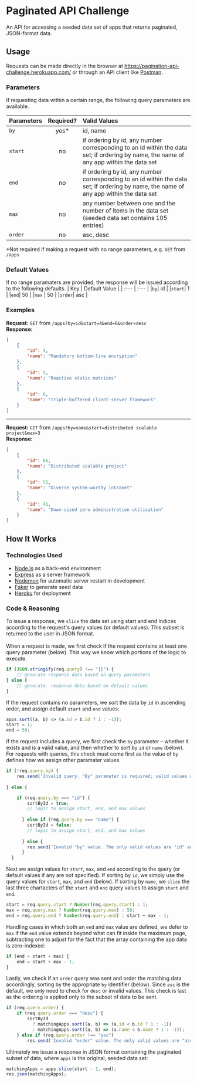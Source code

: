 # Paginated API Challenge
An API for accessing a seeded data set of apps that returns paginated, JSON-format data. 

## Usage
Requests can be made directly in the browser at https://pagination-api-challenge.herokuapp.com/ or through an API client like [Postman](https://www.postman.com/).
### Parameters 
If requesting data within a certain range, the following query parameters are available. 

| Parameters       | Required?     | Valid Values|
| :------------- | :----------: | :----------- |
|  `by` | yes*   | id, name    |
|  `start` | no   | if ordering by id, any number corresponding to an id within the data set; if ordering by name, the name of any app within the data set |
|  `end` | no   | if ordering by id, any number corresponding to an id within the data set; if ordering by name, the name of any app within the data set |
|  `max` | no   | any number between one and the number of items in the data set (seeded data set contains 105 entries) |
|  `order` | no   | asc, desc    |

*Not required if making a request with no range parameters, e.g. `GET` from `/apps`

### Default Values
If no range paramaters are provided, the response will be issued according to the following defaults. 
| Key | Default Value |
| :--- | :--- |
|`by`| id |
|`start`| 1 |
|`end`| 50 |
|`max` | 50 |
|`order`| asc |

### Examples

**Request:** `GET` from `/apps?by=id&start=4&end=6&order=desc` 
<br/>
**Response:** 
```json
[
    {
        "id": 4,
        "name": "Mandatory bottom-line encryption"
    },
    {
        "id": 5,
        "name": "Reactive static matrices"
    },
    {
        "id": 6,
        "name": "Triple-buffered client-server framework"
    }
]
```
---
**Request:** `GET` from `/apps?by=name&start=distributed scalable project&max=3`  
**Response:**
```json
[
    {
        "id": 66,
        "name": "Distributed scalable project"
    },
    {
        "id": 55,
        "name": "Diverse system-worthy intranet"
    },
    {
        "id": 41,
        "name": "Down-sized zero administration utilisation"
    }
]
```

## How It Works

### Technologies Used
- [Node.js](https://nodejs.org/en/) as a back-end environment
- [Express](https://expressjs.com/) as a server framework
- [Nodemon](https://nodemon.io/) for automatic server restart in development
- [Faker](https://github.com/Marak/Faker.js#readme) to generate seed data
- [Heroku](https://www.heroku.com/) for deployment

### Code & Reasoning
To issue a response, we `slice` the data set using start and end indices according to the request's query values (or default values). This subset is returned to the user in JSON format.   
<br/>
When a request is made, we first check if the request contains at least one query parameter (below). This way we know which portions of the logic to execute.
```JavaScript
if (JSON.stringify(req.query) !== "{}") {
    // generate response data based on query paramaters
} else {
    // generate  response data based on default values
}
```
If the request contains no parameters, we sort the data by `id` in ascending order, and assign default `start` and `end` values:
```JavaScript
apps.sort((a, b) => (a.id > b.id ? 1 : -1));
start = 1;
end = 50;
```
If the request includes a query, we first check the `by` parameter – whether it exists and is a valid value, and then whether to sort by `id` or `name` (below). For requests with queries, this check must come first as the value of `by` defines how we assign other paramater values.  
```JavaScript
if (!req.query.by) {
    res.send('Invalid query. "By" paramater is required; valid values are "id" and "name".');
    
} else {

    if (req.query.by === "id") {
        sortById = true;
        // logic to assign start, end, and max values
        
      } else if (req.query.by === "name") {
        sortById = false;
        // logic to assign start, end, and max values
        
      } else {
        res.send('Invalid "by" value. The only valid values are "id" and "name".');
      }
  }
```
Next we assign values for `start`, `max`, and `end` according to the query (or default values if any are not specified). If sorting by `id`, we simply use the query values for `start`, `max`, and `end` (below). If sorting by `name`, we `slice` the last three chartacters of the `start` and `end` query values to assign `start` and `end`.   
```JavaScript
start = req.query.start ? Number(req.query.start) : 1;
max = req.query.max ? Number(req.query.max) : 50;
end = req.query.end ? Number(req.query.end) : start + max - 1;
```
Handling cases in which both an `end` and `max` value are defined, we defer to `max` if the `end` value extends beyond what can fit inside the
maximum page, subtracting one to adjust for the fact that the array containing the app data is zero-indexed:
```JavaScript
if (end > start + max) {
    end = start + max - 1;
}
```
Lastly, we check if an `order` query was sent and order the matching data accordingly, sorting by the appropriate `by` identifier (below). Since `asc` is the default, we only need to check for `desc` or invalid values. This check is last as the ordering is applied only to the subset of data to be sent. 
```JavaScript
if (req.query.order) {
    if (req.query.order === "desc") {
        sortById
          ? matchingApps.sort((a, b) => (a.id < b.id ? 1 : -1))
          : matchingApps.sort((a, b) => (a.name < b.name ? 1 : -1));
    } else if (req.query.order !== "asc")
        res.send('Invalid "order" value. The only valid values are "asc" and "desc".');
```
Ultimately we issue a response in JSON format containing the paginated subset of data, where `apps` is the original, seeded data set: 
```JavaScript
matchingApps = apps.slice(start - 1, end);
res.json(matchingApps);
```


